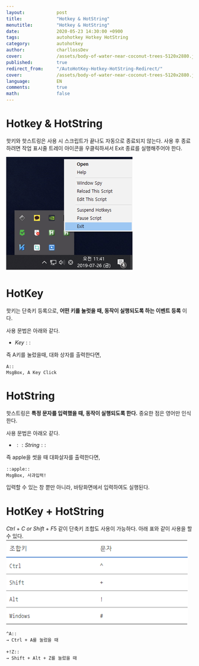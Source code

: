 ```yaml
---
layout:            post
title:             "Hotkey & HotString"
menutitle:         "Hotkey & HotString"
date:              2020-05-23 14:30:00 +0900
tags:              autohotkey Hotkey HotString
category:          autohotkey
author:            charllossDev
cover:             /assets/body-of-water-near-coconut-trees-5120x2880.jpg
published:         true
redirect_from:     "/AutoHotKey-Hotkey-HotString-Redirect/"
cover:             /assets/body-of-water-near-coconut-trees-5120x2880.jpg
language:          EN
comments:          true
math:			   false
---
```


# Hotkey & HotString

핫키와 핫스트링은 사용 시 스크립트가 끝나도 자동으로 종료되지 않는다.
사용 후 종료하려면 작업 표시줄 트레이 아이콘을 우클릭하셔서 Exit 종료를 실행해주어야 한다.

![](assets/part1-3-hotkey-hotstring-d20cc0e2.png)


# HotKey

핫키는 단축키 등록으로, **어떤 키를 눌럿을 때, 동작이 실행되도록 하는 이벤트 등록** 이다.

사용 문법은 아래와 같다.
* $Key::$

즉 A키를 눌렀을때, 대화 상자를 출력한다면,

```autohotkey
A::
MsgBox, A Key Click
```

# HotString
핫스트링은 **특정 문자를 입력했을 때, 동작이 실행되도록 한다.** 중요한 점은 영어만 인식한다.

사용 문법은 아래오 같다.
* $::String::$

즉 apple을 썻을 때 대화살자를 출력한다면,

```autohotkey
::apple::
MsgBox, 사과입력!
```

입력할 수 있는 창 뿐만 아니라, 바탕화면에서 입력하여도 실행된다.

# HotKey + HotString
$Ctrl$ + $C$ $or$ $Shift$ + $F5$ 같이 단축키 조합도 사용이 가능하다.
아래 표와 같이 사용을 할 수 있다.
![](assets/part1-3-hotkey-hotstring-bb71126b.png)

```autohotkey
^A::
→ Ctrl + A를 눌렀을 때

+!Z::
→ Shift + Alt + Z를 눌렀을 때
```
